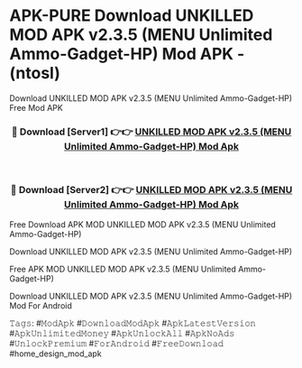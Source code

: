 # APK-PURE Download UNKILLED MOD APK v2.3.5 (MENU Unlimited Ammo-Gadget-HP) Mod APK - (ntosl)
Download UNKILLED MOD APK v2.3.5 (MENU Unlimited Ammo-Gadget-HP) Free Mod APK

<div align="center">
<h3>🔴 Download [Server1] 👉👉 <a href="https://apk-comot.site?title=UNKILLED_MOD_APK_v2.3.5_(MENU_Unlimited_Ammo-Gadget-HP)">UNKILLED MOD APK v2.3.5 (MENU Unlimited Ammo-Gadget-HP) Mod Apk</a></h3><br>

<h3>🔴 Download [Server2] 👉👉 <a href="https://apk-comot.site?title=UNKILLED_MOD_APK_v2.3.5_(MENU_Unlimited_Ammo-Gadget-HP)">UNKILLED MOD APK v2.3.5 (MENU Unlimited Ammo-Gadget-HP) Mod Apk</a></h3>
</div>


Free Download APK MOD UNKILLED MOD APK v2.3.5 (MENU Unlimited Ammo-Gadget-HP)

Download UNKILLED MOD APK v2.3.5 (MENU Unlimited Ammo-Gadget-HP) 

Free APK MOD UNKILLED MOD APK v2.3.5 (MENU Unlimited Ammo-Gadget-HP) 

Download UNKILLED MOD APK v2.3.5 (MENU Unlimited Ammo-Gadget-HP) Mod For Android

𝚃𝚊𝚐𝚜: #𝙼𝚘𝚍𝙰𝚙𝚔 #𝙳𝚘𝚠𝚗𝚕𝚘𝚊𝚍𝙼𝚘𝚍𝙰𝚙𝚔 #𝙰𝚙𝚔𝙻𝚊𝚝𝚎𝚜𝚝𝚅𝚎𝚛𝚜𝚒𝚘𝚗 #𝙰𝚙𝚔𝚄𝚗𝚕𝚒𝚖𝚒𝚝𝚎𝚍𝙼𝚘𝚗𝚎𝚢 #𝙰𝚙𝚔𝚄𝚗𝚕𝚘𝚌𝚔𝙰𝚕𝚕 #𝙰𝚙𝚔𝙽𝚘𝙰𝚍𝚜 #𝚄𝚗𝚕𝚘𝚌𝚔𝙿𝚛𝚎𝚖𝚒𝚞𝚖 #𝙵𝚘𝚛𝙰𝚗𝚍𝚛𝚘𝚒𝚍 #𝙵𝚛𝚎𝚎𝙳𝚘𝚠𝚗𝚕𝚘𝚊𝚍 #home_design_mod_apk